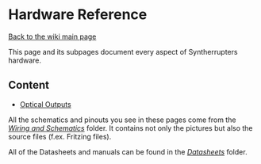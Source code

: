 # Hardware Reference

[Back to the wiki main page](/Documentation/wiki/README.md#readme)

This page and its subpages document every aspect of Syntherrupters hardware.

## Content

* [Optical Outputs](Optical%20Outputs.md#readme)

All the schematics and pinouts you see in these pages come from the *[Wiring and Schematics](/Documentation/Wiring%20and%20Schematics)* folder. It contains not only the pictures but also the source files (f.ex. Fritzing files).

All of the Datasheets and manuals can be found in the  *[Datasheets](/Documentation/Datasheets)* folder.

